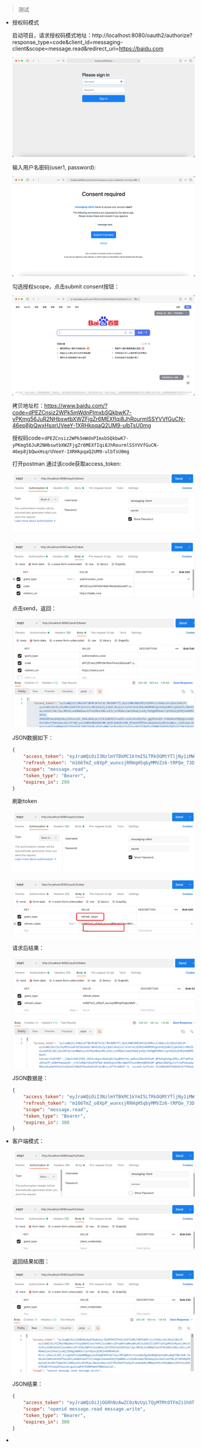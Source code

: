 > 测试

* 授权码模式

  启动项目，请求授权码模式地址：http://localhost:8080/oauth2/authorize?response_type=code&client_id=messaging-client&scope=message.read&redirect_uri=https://baidu.com

  ![image-20210825172558674](https://raw.githubusercontent.com/xpp1109/images/main/uPic/image-20210825172558674.png)

  输入用户名密码(user1, password):

  ![image-20210825172624486](https://raw.githubusercontent.com/xpp1109/images/main/uPic/image-20210825172624486.png)

  勾选授权scope，点击submit consent按钮：

  ![image-20210825172710505](https://raw.githubusercontent.com/xpp1109/images/main/uPic/image-20210825172710505.png)

  拷贝地址栏：https://www.baidu.com/?code=dPEZCnsiz2WPk5mWdnPImxbSQkbwK7-yPKmg56JuR2NHbswtbXWZFjgZr6MEXfIqi8JhRourmlSSYVVfGuCN-46ep8jbQwxHsqrUVeeY-1XRHkpqaQ2UM9-ulbTsU0mg

  授权码code=`dPEZCnsiz2WPk5mWdnPImxbSQkbwK7-yPKmg56JuR2NHbswtbXWZFjgZr6MEXfIqi8JhRourmlSSYVVfGuCN-46ep8jbQwxHsqrUVeeY-1XRHkpqaQ2UM9-ulbTsU0mg`

  打开postman 通过该code获取access_token:

  ![image-20210825172829461](https://raw.githubusercontent.com/xpp1109/images/main/uPic/image-20210825172829461.png)

  ![image-20210825172855024](https://raw.githubusercontent.com/xpp1109/images/main/uPic/image-20210825172855024.png)

  点击send，返回：

  ![image-20210825172954849](https://raw.githubusercontent.com/xpp1109/images/main/uPic/image-20210825172954849.png)

  JSON数据如下：

  ```json
  {
      "access_token": "eyJraWQiOiI3NzlmYTBkMC1kYmI5LTRkOGMtYTljNy1iMWE3N2U1MjU3ZDMiLCJhbGciOiJSUzI1NiJ9.eyJzdWIiOiJ1c2VyMSIsImF1ZCI6Im1lc3NhZ2luZy1jbGllbnQiLCJuYmYiOjE2Mjk4ODM3NTgsInNjb3BlIjpbIm1lc3NhZ2UucmVhZCJdLCJpc3MiOiJodHRwOlwvXC9hdXRoLXNlcnZlcjo5MDAwIiwiZXhwIjoxNjI5ODg0MDU4LCJpYXQiOjE2Mjk4ODM3NTh9.DONZ0BYwqikDpX36yifOraxr6h_AX4uUAbLqnitC1vEaRHIZVuaSXcLesXx2XxIOyfKu-gglMxho83-JnNU60sX9QQVgnzsHQIExFoBtnFIOmj6mrxOcuTLFWEjya1fqN9rRDAHDInNkTpHICdzKWAtnRR_N7Xwt87B7EwcmAaZedLEyRZo6xQWrx_nIDIsdalxDHricniK7lYxMRHBzXIiV7hIFUtjfPCTGGUhuV3Etu5WGJpo9loOGezTydttvcHttlC8A71viDBR8jD0fQ5Z6NZuq1CfK3rBoh1jXmGUp8g8fi7WTeA2zKyLYYYPSot5FiHcecpc9bAPIh8oPEA",
      "refresh_token": "m166TmZ_o8XpP_wunxsjRRHqH5qbyMMVZz6-tRPQe_73DiKKd5ujdA8TdiwPDgxw6bnYE6MjlTcLy7Cc30BDYsZhHwr7PKXqX0QyQCwkiFRIkrmQOmvCAl-GO_R4gwWZ",
      "scope": "message.read",
      "token_type": "Bearer",
      "expires_in": 299
  }
  ```

  刷新token

  ![image-20210825173244161](https://raw.githubusercontent.com/xpp1109/images/main/uPic/image-20210825173244161.png)

  ![image-20210825173308149](https://raw.githubusercontent.com/xpp1109/images/main/uPic/image-20210825173308149.png)

  请求后结果：

  ![image-20210825173228047](https://raw.githubusercontent.com/xpp1109/images/main/uPic/image-20210825173228047.png)

  JSON数据是：

  ```json
  {
      "access_token": "eyJraWQiOiI3NzlmYTBkMC1kYmI5LTRkOGMtYTljNy1iMWE3N2U1MjU3ZDMiLCJhbGciOiJSUzI1NiJ9.eyJzdWIiOiJ1c2VyMSIsImF1ZCI6Im1lc3NhZ2luZy1jbGllbnQiLCJuYmYiOjE2Mjk4ODM5MzgsInNjb3BlIjpbIm1lc3NhZ2UucmVhZCJdLCJpc3MiOiJodHRwOlwvXC9hdXRoLXNlcnZlcjo5MDAwIiwiZXhwIjoxNjI5ODg0MjM4LCJpYXQiOjE2Mjk4ODM5Mzh9.GoCvmcLHIWYEN7-_jJQw3cOAC1TOH_If6VuxhgzsRIw2jfeJlgdKRxC9a_meRzoZGWcDb95aM_BPEwFgXsOgiXM5u_NTTaB9j6xEOoaTP_KA8V9bbqw63C-_nYlIzRQwYZUy4YHFDA-bOrUGjZxtRbr1WxP27iwiSMnXQ8XOI8P-gN5mr3EW7gxIr7vtoP1duwmqROirUuskw74YAr2l6ZDxdn7AEG17Qqb5gWYU9j61NHuyJGT7Vy1RQJT_G__vsLVaf-1z7CnE1_9IxSRGQf4TlKDG2F2C7TEGqGnNXQa5Sc-CPjh7hNHEirqH0_rBnKFwG9irtbS7eCFLporjkg",
      "refresh_token": "m166TmZ_o8XpP_wunxsjRRHqH5qbyMMVZz6-tRPQe_73DiKKd5ujdA8TdiwPDgxw6bnYE6MjlTcLy7Cc30BDYsZhHwr7PKXqX0QyQCwkiFRIkrmQOmvCAl-GO_R4gwWZ",
      "scope": "message.read",
      "token_type": "Bearer",
      "expires_in": 300
  }
  ```

  

* 客户端模式：

  ![image-20210825173403173](https://raw.githubusercontent.com/xpp1109/images/main/uPic/image-20210825173403173.png)

  ![image-20210825173415004](https://raw.githubusercontent.com/xpp1109/images/main/uPic/image-20210825173415004.png)

  返回结果如图：

  ![image-20210825173435350](https://raw.githubusercontent.com/xpp1109/images/main/uPic/image-20210825173435350.png)

  JSON结果：

  ```json
  {
      "access_token": "eyJraWQiOiJjOGRhNzAwZC0zNzUyLTQyMTMtOTFmZi1hOTlmMjY5NTU4NTciLCJhbGciOiJSUzI1NiJ9.eyJzdWIiOiJtZXNzYWdpbmctY2xpZW50IiwiYXVkIjoibWVzc2FnaW5nLWNsaWVudCIsIm5iZiI6MTYyOTg4MzEzNywic2NvcGUiOlsib3BlbmlkIiwibWVzc2FnZS5yZWFkIiwibWVzc2FnZS53cml0ZSJdLCJpc3MiOiJodHRwOlwvXC9hdXRoLXNlcnZlcjo5MDAwIiwiZXhwIjoxNjI5ODgzNDM3LCJpYXQiOjE2Mjk4ODMxMzd9.NvTu-y5AxLXLSSC_FvxgG3ZYCsOdQRBQgay5sZOmgPAPHcNrTeau7RtdQPoYL7rxedbbfgzBzBOQA3wYepMcuWqO7DBc3kB-I6D6c8nImMo24hSVDTXqnGEtyAUWUhiWJPY1IvVmgksZdaemXQUjFQmBM6Lxt32nBVz8Ap7NXb4oqIbr2bkYodvPRLdYY0PeMpPKAqJuKl4nnRzTCGWx9koJ4KGynkCo3KtMjpv3WuarVKpyiUIhTRlOOAI7wrGplFukaKXpNriMMwasFNtcKfSdWQ6iIDtFs1oUOfE7NJ8EY1FkUaZP1brrHzJgrSvaQPATOfNMFWAA7MN6DzUrlQ",
      "scope": "openid message.read message.write",
      "token_type": "Bearer",
      "expires_in": 300
  }
  ```

* 